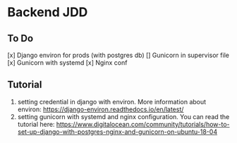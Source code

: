 # Backend JDD

## To Do

[x] Django environ for prods (with postgres db)
[] Gunicorn in supervisor file
[x] Gunicorn with systemd
[x] Nginx conf

## Tutorial

1. setting credential in django with environ. More information about environ:
   https://django-environ.readthedocs.io/en/latest/
2. setting gunicorn with systemd and nginx configuration. You can read the tutorial here:
   https://www.digitalocean.com/community/tutorials/how-to-set-up-django-with-postgres-nginx-and-gunicorn-on-ubuntu-18-04
